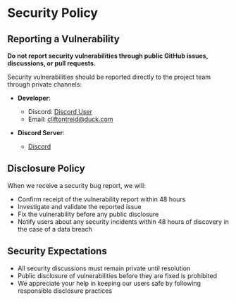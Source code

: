 # Security Policy

## Reporting a Vulnerability

**Do not report security vulnerabilities through public GitHub issues, discussions, or pull requests.**

Security vulnerabilities should be reported directly to the project team through private channels:

- **Developer**:

  - Discord: [Discord User](https://discord.com/users/571975224803721226)
  - Email: <cliftontreid@duck.com>

- **Discord Server**:
  - [Discord](https://discord.gg/jpMhrHjWFu)

## Disclosure Policy

When we receive a security bug report, we will:

- Confirm receipt of the vulnerability report within 48 hours
- Investigate and validate the reported issue
- Fix the vulnerability before any public disclosure
- Notify users about any security incidents within 48 hours of discovery in the case of a data breach

## Security Expectations

- All security discussions must remain private until resolution
- Public disclosure of vulnerabilities before they are fixed is prohibited
- We appreciate your help in keeping our users safe by following responsible disclosure practices
